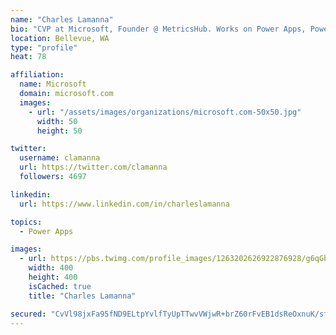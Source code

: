 ```yaml
---
name: "Charles Lamanna"
bio: "CVP at Microsoft, Founder @ MetricsHub. Works on Power Apps, Power Automate, Power Virtual Agent, Common Data Service and Dynamics 365."
location: Bellevue, WA
type: "profile"
heat: 78

affiliation:
  name: Microsoft
  domain: microsoft.com
  images:
    - url: "/assets/images/organizations/microsoft.com-50x50.jpg"
      width: 50
      height: 50

twitter:
  username: clamanna
  url: https://twitter.com/clamanna
  followers: 4697

linkedin:
  url: https://www.linkedin.com/in/charleslamanna

topics:
  - Power Apps

images:
  - url: https://pbs.twimg.com/profile_images/1263202626922876928/g6qGbHZ-_400x400.jpg
    width: 400
    height: 400
    isCached: true
    title: "Charles Lamanna"

secured: "CvVl98jxFa95fND9ELtpYvlfTyUpTTwvVWjwR+brZ60rFvEB1dsReOxnuK/sfC8QouIcGRadZ8kP/UMFDm1iyM35Ne0N3NTCx0rdpYwJsjDRRi0QJzWiyJtt48EsZRAopELd8Lreu2wQnRXljBhFeCG8JW4OQp9Z2CLHdx/kwmOiAJou8/9hWPA8zEpto+4ud16FZ3F3AVprOBHWK7CfFANnVB3tlh6Z6MHbVYD2qTerF/YGy4qw6G1mNN09n/kffAjH+E4YcSXP7vGOWxXmIBIl97zZ9/USBTPS3e2ld/w5gssZdD6zjeD9QVPSr/a4AFIR8+ykNVX58841ndEnUYuPM4B5l+s1RCGhpSTkBDX/fQS96c0x0ZiRNyuEokFfUSr7NWgz7Ulf/hw3ncozLuBUpYv0PTlmtSmU+st4pQc=;sXvaXNs8gx3YITcprKPg8Q=="
---
```


